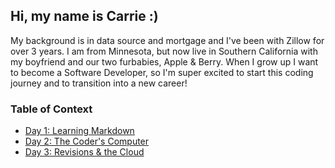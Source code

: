 ## Hi, my name is Carrie :)

My background is in data source and mortgage and I've been with Zillow for over 3 years. I am from Minnesota, but now live in Southern California with my boyfriend and our two furbabies, Apple & Berry. When I grow up I want to become a Software Developer, so I'm super excited to start this coding journey and to transition into a new career! 

### Table of Context
- [Day 1: Learning Markdown](https://carrievo.github.io/reading-notes/day1)
- [Day 2: The Coder's Computer](https://carrievo.github.io/reading-notes/day2)
- [Day 3: Revisions & the Cloud](https://carrievo.github.io/reading-notes/day3)




